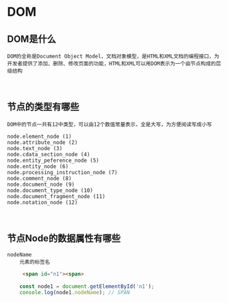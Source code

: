 # DOM

## DOM是什么

    DOM的全称是Document Object Model，文档对象模型，是HTML和XML文档的编程接口，为开发者提供了添加、删除、修改页面的功能，HTML和XML可以用DOM表示为一个由节点构成的层级结构

<br/>

## 节点的类型有哪些

    DOM中的节点一共有12中类型，可以由12个数值常量表示，全是大写，为方便阅读写成小写
    
    node.element_node (1)
    node.attribute_node (2)
    node.text_node (3)
    node.cdata_section_node (4)
    node.entity_peference_node (5)
    node.entity_node (6)
    node.processing_instruction_node (7)
    node.comment_node (8)
    node.document_node (9)
    node.document_type_node (10)
    node.document_fragment_node (11)
    node.notation_node (12)

<br/>

## 节点Node的数据属性有哪些

    nodeName
        元素的标签名
    
```html
     <span id="n1"><span>
```

```javascript
    const node1 = document.getElementById('n1');
    console.log(node1.nodeName); // SPAN
```

    
    